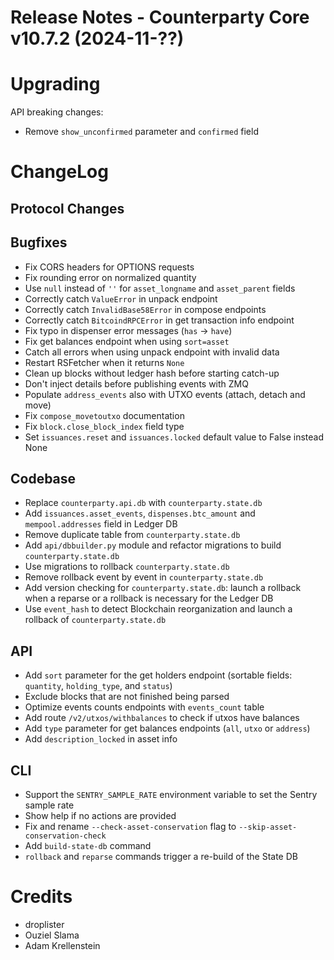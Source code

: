 # Release Notes - Counterparty Core v10.7.2 (2024-11-??)



# Upgrading

API breaking changes:

- Remove `show_unconfirmed` parameter and `confirmed` field


# ChangeLog

## Protocol Changes

## Bugfixes

- Fix CORS headers for OPTIONS requests
- Fix rounding error on normalized quantity
- Use `null` instead of `''` for `asset_longname` and `asset_parent` fields
- Correctly catch `ValueError` in unpack endpoint
- Correctly catch `InvalidBase58Error` in compose endpoints
- Correctly catch `BitcoindRPCError` in get transaction info endpoint
- Fix typo in dispenser error messages (`has` -> `have`)
- Fix get balances endpoint when using `sort=asset`
- Catch all errors when using unpack endpoint with invalid data
- Restart RSFetcher when it returns `None`
- Clean up blocks without ledger hash before starting catch-up
- Don't inject details before publishing events with ZMQ
- Populate `address_events` also with UTXO events (attach, detach and move)
- Fix `compose_movetoutxo` documentation
- Fix `block.close_block_index` field type
- Set `issuances.reset` and `issuances.locked` default value to False instead None 

## Codebase

- Replace `counterparty.api.db` with `counterparty.state.db`
- Add `issuances.asset_events`, `dispenses.btc_amount` and `mempool.addresses` field in Ledger DB
- Remove duplicate table from `counterparty.state.db`
- Add `api/dbbuilder.py` module and refactor migrations to build `counterparty.state.db`
- Use migrations to rollback `counterparty.state.db`
- Remove rollback event by event in `counterparty.state.db`
- Add version checking for `counterparty.state.db`: launch a rollback when a reparse or a rollback is necessary for the Ledger DB
- Use `event_hash` to detect Blockchain reorganization and launch a rollback of `counterparty.state.db`

## API

- Add `sort` parameter for the get holders endpoint (sortable fields: `quantity`, `holding_type`, and `status`)
- Exclude blocks that are not finished being parsed
- Optimize events counts endpoints with `events_count` table
- Add route `/v2/utxos/withbalances` to check if utxos have balances
- Add `type` parameter for get balances endpoints (`all`, `utxo` or `address`)
- Add `description_locked` in asset info

## CLI

- Support the `SENTRY_SAMPLE_RATE` environment variable to set the Sentry sample rate
- Show help if no actions are provided
- Fix and rename `--check-asset-conservation` flag to `--skip-asset-conservation-check`
- Add `build-state-db` command
- `rollback` and `reparse` commands trigger a re-build of the State DB

# Credits

* droplister 
* Ouziel Slama
* Adam Krellenstein
